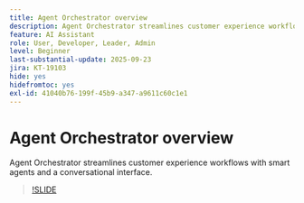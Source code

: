 ```yaml
---
title: Agent Orchestrator overview
description: Agent Orchestrator streamlines customer experience workflows with smart agents and a conversational interface.
feature: AI Assistant
role: User, Developer, Leader, Admin
level: Beginner
last-substantial-update: 2025-09-23
jira: KT-19103
hide: yes
hidefromtoc: yes
exl-id: 41040b76-199f-45b9-a347-a9611c60c1e1
---
```

# Agent Orchestrator overview

Agent Orchestrator streamlines customer experience workflows with smart agents and a conversational interface.

<!-- For more information, see the [AI Assistant UI guide](https://experienceleague.adobe.com/en/docs/experience-platform/ai-assistant/ui-guide#use-discoverability).-->

>[!SLIDE](agent-orchestrator-overview)
